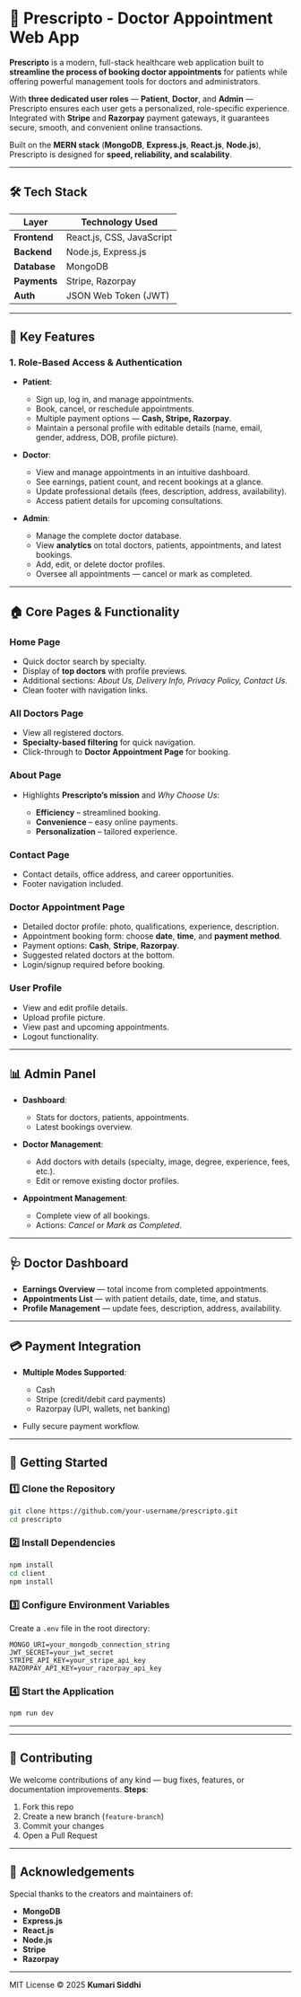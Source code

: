 # 🌟 Prescripto - Doctor Appointment Web App

**Prescripto** is a modern, full-stack healthcare web application built to **streamline the process of booking doctor appointments** for patients while offering powerful management tools for doctors and administrators.

With **three dedicated user roles** — **Patient**, **Doctor**, and **Admin** — Prescripto ensures each user gets a personalized, role-specific experience. Integrated with **Stripe** and **Razorpay** payment gateways, it guarantees secure, smooth, and convenient online transactions.

Built on the **MERN stack** (**MongoDB**, **Express.js**, **React.js**, **Node.js**), Prescripto is designed for **speed, reliability, and scalability**.

---

## 🛠️ Tech Stack

| Layer        | Technology Used           |
| ------------ | ------------------------- |
| **Frontend** | React.js, CSS, JavaScript |
| **Backend**  | Node.js, Express.js       |
| **Database** | MongoDB                   |
| **Payments** | Stripe, Razorpay          |
| **Auth**     | JSON Web Token (JWT)      |

---

## 🔑 Key Features

### 1. Role-Based Access & Authentication

* **Patient**:

  * Sign up, log in, and manage appointments.
  * Book, cancel, or reschedule appointments.
  * Multiple payment options — **Cash, Stripe, Razorpay**.
  * Maintain a personal profile with editable details (name, email, gender, address, DOB, profile picture).

* **Doctor**:

  * View and manage appointments in an intuitive dashboard.
  * See earnings, patient count, and recent bookings at a glance.
  * Update professional details (fees, description, address, availability).
  * Access patient details for upcoming consultations.

* **Admin**:

  * Manage the complete doctor database.
  * View **analytics** on total doctors, patients, appointments, and latest bookings.
  * Add, edit, or delete doctor profiles.
  * Oversee all appointments — cancel or mark as completed.

---

## 🏠 Core Pages & Functionality

### Home Page

* Quick doctor search by specialty.
* Display of **top doctors** with profile previews.
* Additional sections: *About Us, Delivery Info, Privacy Policy, Contact Us*.
* Clean footer with navigation links.

### All Doctors Page

* View all registered doctors.
* **Specialty-based filtering** for quick navigation.
* Click-through to **Doctor Appointment Page** for booking.

### About Page

* Highlights **Prescripto’s mission** and *Why Choose Us*:

  * **Efficiency** – streamlined booking.
  * **Convenience** – easy online payments.
  * **Personalization** – tailored experience.

### Contact Page

* Contact details, office address, and career opportunities.
* Footer navigation included.

### Doctor Appointment Page

* Detailed doctor profile: photo, qualifications, experience, description.
* Appointment booking form: choose **date**, **time**, and **payment method**.
* Payment options: **Cash**, **Stripe**, **Razorpay**.
* Suggested related doctors at the bottom.
* Login/signup required before booking.

### User Profile

* View and edit profile details.
* Upload profile picture.
* View past and upcoming appointments.
* Logout functionality.

---

## 📊 Admin Panel

* **Dashboard**:

  * Stats for doctors, patients, appointments.
  * Latest bookings overview.
* **Doctor Management**:

  * Add doctors with details (specialty, image, degree, experience, fees, etc.).
  * Edit or remove existing doctor profiles.
* **Appointment Management**:

  * Complete view of all bookings.
  * Actions: *Cancel* or *Mark as Completed*.

---

## 🩺 Doctor Dashboard

* **Earnings Overview** — total income from completed appointments.
* **Appointments List** — with patient details, date, time, and status.
* **Profile Management** — update fees, description, address, availability.

---

## 💳 Payment Integration

* **Multiple Modes Supported**:

  * Cash
  * Stripe (credit/debit card payments)
  * Razorpay (UPI, wallets, net banking)
* Fully secure payment workflow.

---

## 🚀 Getting Started

### 1️⃣ Clone the Repository

```bash
git clone https://github.com/your-username/prescripto.git
cd prescripto
```

### 2️⃣ Install Dependencies

```bash
npm install
cd client
npm install
```

### 3️⃣ Configure Environment Variables

Create a `.env` file in the root directory:

```env
MONGO_URI=your_mongodb_connection_string
JWT_SECRET=your_jwt_secret
STRIPE_API_KEY=your_stripe_api_key
RAZORPAY_API_KEY=your_razorpay_api_key
```

### 4️⃣ Start the Application

```bash
npm run dev
```

---

 
---

## 🤝 Contributing

We welcome contributions of any kind — bug fixes, features, or documentation improvements.
**Steps**:

1. Fork this repo
2. Create a new branch (`feature-branch`)
3. Commit your changes
4. Open a Pull Request

---

## 🌟 Acknowledgements

Special thanks to the creators and maintainers of:

* **MongoDB**
* **Express.js**
* **React.js**
* **Node.js**
* **Stripe**
* **Razorpay**

---

MIT License  © 2025 **Kumari Siddhi**

